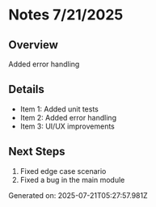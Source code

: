 # Notes 7/21/2025

## Overview
Added error handling

## Details
- Item 1: Added unit tests
- Item 2: Added error handling
- Item 3: UI/UX improvements

## Next Steps
1. Fixed edge case scenario
2. Fixed a bug in the main module

Generated on: 2025-07-21T05:27:57.981Z
